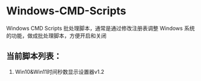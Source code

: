 # Windows-CMD-Scripts
Windows CMD Scripts 批处理脚本，通常是通过修改注册表调整 Windows 系统的功能，做成批处理脚本，方便开启和关闭

## 当前脚本列表：
1. Win10&Win11时间秒数显示设置器v1.2
